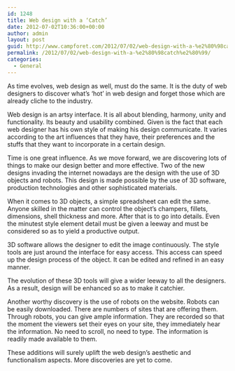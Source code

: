 ```yaml
---
id: 1248
title: Web design with a ‘Catch’
date: 2012-07-02T10:36:00+00:00
author: admin
layout: post
guid: http://www.campforet.com/2012/07/02/web-design-with-a-%e2%80%98catch%e2%80%99/
permalink: /2012/07/02/web-design-with-a-%e2%80%98catch%e2%80%99/
categories:
  - General
---
```

As time evolves, web design as well, must do the same. It is the duty of web designers to discover what’s ‘hot’ in web design and forget those which are already cliche to the industry.

Web design is an artsy interface. It is all about blending, harmony, unity and functionality. Its beauty and usability combined. Given is the fact that each web designer has his own style of making his design communicate. It varies according to the art influences that they have, their preferences and the stuffs that they want to incorporate in a certain design.

Time is one great influence. As we move forward, we are discovering lots of things to make our design better and more effective. Two of the new designs invading the internet nowadays are the design with the use of 3D objects and robots. This design is made possible by the use of 3D software, production technologies and other sophisticated materials.

When it comes to 3D objects, a simple spreadsheet can edit the same. Anyone skilled in the matter can control the object’s champers, fillets, dimensions, shell thickness and more. After that is to go into details. Even the minutest style element detail must be given a leeway and must be considered so as to yield a productive output.

3D software allows the designer to edit the image continuously. The style tools are just around the interface for easy access. This access can speed up the design process of the object. It can be edited and refined in an easy manner.

The evolution of these 3D tools will give a wider leeway to all the designers. As a result, design will be enhanced so as to make it catchier.

Another worthy discovery is the use of robots on the website. Robots can be easily downloaded. There are numbers of sites that are offering them. Through robots, you can give ample information. They are recorded so that the moment the viewers set their eyes on your site, they immediately hear the information. No need to scroll, no need to type. The information is readily made available to them.

These additions will surely uplift the web design’s aesthetic and functionalism aspects. More discoveries are yet to come.
